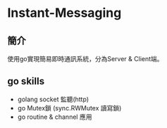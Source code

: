 # Instant-Messaging

## 簡介
使用go實現簡易即時通訊系統，分為Server & Client端。

## go skills
- golang socket 監聽(http)
- go Mutex鎖 (sync.RWMutex 讀寫鎖) 
- go routine & channel 應用
